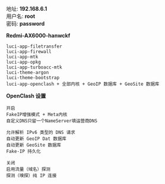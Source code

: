 地址: **192.168.6.1**<br>
用户名: **root**<br>
密码: **password**


**Redmi-AX6000-hanwckf**
```
luci-app-filetransfer
luci-app-firewall
luci-app-mtk
luci-app-opkg
luci-app-turboacc-mtk
luci-theme-argon
luci-theme-bootstrap
luci-app-openclash + 全部内核 + GeoIP 数据库 + GeoSite 数据库
```


**OpenClash 设置**
```
开启
FakeIP增强模式 + Meta内核
自定义DNS只留一个NameServer填运营商DNS

允许解析 IPv6 类型的 DNS 请求
自动更新 GeoIP Dat 数据库
自动更新 GeoSite 数据库
Fake-IP 持久化

关闭
启用流量（域名）探测
探测（嗅探）纯 IP 连接
```

